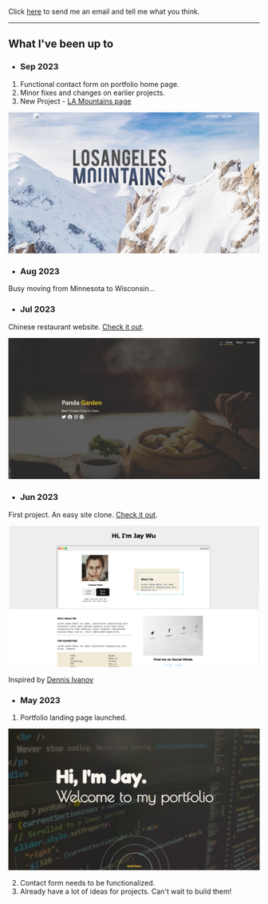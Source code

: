 Click [here](https://jay0223.github.io/#contact) to send me an email and tell me what you think.

---

## What I've been up to

- ### Sep 2023

1. Functional contact form on portfolio home page.
2. Minor fixes and changes on earlier projects.
3. New Project - [LA Mountains page](https://jay0223.github.io/lamountains/)

![Los Angeles Mountains](./img/lamountain-cover.jpg)

- ### Aug 2023

Busy moving from Minnesota to Wisconsin...

- ### Jul 2023

Chinese restaurant website. [Check it out](https://jay0223.github.io/restaurant/).

![chinese restaurant](./img/restaurants-cover.jpg)

- ### Jun 2023

First project. An easy site clone. [Check it out](https://jay0223.github.io/portfolioclone/).

![site clone](./img/clone-portfolio1-cover.jpg)

Inspired by [Dennis Ivanov](http://dennisivy-portfolio.s3-website-us-west-2.amazonaws.com/)

- ### May 2023

1. Portfolio landing page launched.

![portfolio landing page](./img/landingpage-cover.jpg)

2. Contact form needs to be functionalized.
3. Already have a lot of ideas for projects. Can't wait to build them!
